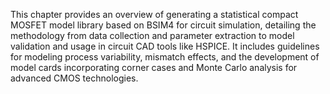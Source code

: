 This chapter provides an overview of generating a statistical compact MOSFET model library based on BSIM4 for circuit simulation, detailing the methodology from data collection and parameter extraction to model validation and usage in circuit CAD tools like HSPICE. It includes guidelines for modeling process variability, mismatch effects, and the development of model cards incorporating corner cases and Monte Carlo analysis for advanced CMOS technologies.
